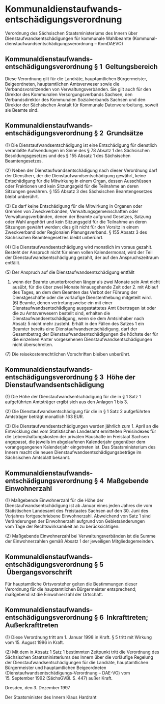 # Kommunaldienstaufwands­entschädigungsverordnung

Verordnung des Sächsischen Staatsministeriums des Innern über Dienstaufwandsentschädigungen für kommunale Wahlbeamte (Kommunal­dienst­aufwands­entschädigungs­verordnung – KomDAEVO)

## Kommunaldienstaufwands­entschädigungsverordnung § 1  Geltungsbereich

Diese Verordnung gilt für die Landräte, hauptamtlichen Bürgermeister, Beigeordneten, hauptamtlichen Amtsverweser sowie die Verbandsvorsitzenden von Verwaltungsverbänden. Sie gilt auch für den Direktor des Kommunalen Versorgungsverbands Sachsen, den Verbandsdirektor des Kommunalen Sozialverbands Sachsen und den Direktor der Sächsischen Anstalt für Kommunale Datenverarbeitung, soweit sie Beamte sind.


## Kommunaldienstaufwands­entschädigungsverordnung § 2  Grundsätze

(1) Die Dienstaufwandsentschädigung ist eine Entschädigung für dienstlich veranlaßte Aufwendungen im Sinne des § 78 Absatz 1 des Sächsischen Besoldungsgesetzes und des § 155 Absatz 1 des Sächsischen Beamtengesetzes.

(2) Neben der Dienstaufwandsentschädigung nach dieser Verordnung darf der Dienstherr, der die Dienstaufwandsentschädigung gewährt, keine Entschädigung für die Mitwirkung in einem Organ, dessen Ausschüssen oder Fraktionen und kein Sitzungsgeld für die Teilnahme an deren Sitzungen gewähren. § 155 Absatz 3 des
Sächsischen Beamtengesetzes bleibt unberührt.

(3) Es darf keine Entschädigung für die Mitwirkung in Organen oder Gremien von Zweckverbänden, Verwaltungsgemeinschaften oder Verwaltungsverbänden, denen der Beamte aufgrund Gesetzes, Satzung oder Wahl angehört und kein Sitzungsgeld für die Teilnahme an deren Sitzungen gewährt werden; dies gilt nicht für den Vorsitz in einem Zweckverband oder Regionalen Planungsverband. § 155 Absatz 3 des Sächsischen Beamtengesetzes bleibt unberührt.

(4) Die Dienstaufwandsentschädigung wird monatlich im voraus gezahlt. Besteht der Anspruch nicht für einen vollen Kalendermonat, wird der Teil der Dienstaufwandsentschädigung gezahlt, der auf den Anspruchszeitraum entfällt.

(5) Der Anspruch auf die Dienstaufwandsentschädigung entfällt

1. wenn der Beamte ununterbrochen länger als zwei Monate sein Amt nicht ausübt, für die über zwei Monate hinausgehende Zeit oder 2. mit Ablauf des Tages, an dem dem Beamten das Verbot der Führung der Dienstgeschäfte oder die vorläufige Dienstenthebung mitgeteilt wird. (6) Beamte, denen vertretungsweise ein mit einer Dienstaufwandsentschädigung ausgestattetes Amt übertragen ist oder die zu Amtsverwesern bestellt sind, erhalten die Dienstaufwandsentschädigung, wenn sie dem Amtsinhaber nach Absatz 5 nicht mehr zusteht. Erhält in den Fällen des Satzes 1 ein Beamter bereits eine Dienstaufwandsentschädigung, darf der Gesamtbetrag der Dienstaufwandsentschädigungen die höchste der für die einzelnen Ämter vorgesehenen Dienstaufwandsentschädigungen nicht überschreiten.

(7) Die reisekostenrechtlichen Vorschriften bleiben unberührt.


## Kommunaldienstaufwands­entschädigungsverordnung § 3  Höhe der Dienstaufwandsentschädigung

(1) Die Höhe der Dienstaufwandsentschädigung für die in § 1 Satz 1 aufgeführten Amtsträger ergibt sich aus den Anlagen 1 bis 3.

(2) Die Dienstaufwandsentschädigung für die in § 1 Satz 2 aufgeführten Amtsträger beträgt monatlich 163 EUR.

(3) Die Dienstaufwandsentschädigungen werden jährlich zum 1. April an die Entwicklung des vom Statistischen Landesamt ermittelten Preisindexes für die  Lebenshaltungskosten der privaten Haushalte im Freistaat Sachsen angepasst, die jeweils im abgelaufenen Kalenderjahr gegenüber dem vorangegangenen Kalenderjahr eingetreten ist. Das Staatsministerium des Innern macht die neuen Dienstaufwandsentschädigungsbeträge im Sächsischen Amtsblatt bekannt.


## Kommunaldienstaufwands­entschädigungsverordnung § 4  Maßgebende Einwohnerzahl

(1) Maßgebende Einwohnerzahl für die Höhe der Dienstaufwandsentschädigung ist ab Januar eines jeden Jahres die vom Statistischen Landesamt des Freistaates Sachsen auf den 30. Juni des Vorjahres fortgeschriebene Einwohnerzahl. Abweichend von Satz 1 sind Veränderungen der Einwohnerzahl aufgrund von Gebietsänderungen vom Tage der Rechtswirksamkeit an zu berücksichtigen.

(2) Maßgebende Einwohnerzahl bei Verwaltungsverbänden ist die Summe der Einwohnerzahlen gemäß Absatz 1 der jeweiligen Mitgliedsgemeinden.


## Kommunaldienstaufwands­entschädigungsverordnung § 5  Übergangsvorschrift

Für hauptamtliche Ortsvorsteher gelten die Bestimmungen dieser Verordnung für die hauptamtlichen Bürgermeister entsprechend; maßgebend ist die Einwohnerzahl der Ortschaft.


## Kommunaldienstaufwands­entschädigungsverordnung § 6  Inkrafttreten; Außerkrafttreten

(1) Diese Verordnung tritt am 1. Januar 1998 in Kraft. § 5 tritt mit Wirkung vom 15. August 1996 in Kraft.

(2) Mit dem in Absatz 1 Satz 1 bestimmten Zeitpunkt tritt die Verordnung des Sächsischen Staatsministeriums des Innern über die vorläufige Regelung der Dienstaufwandsentschädigungen für die Landräte, hauptamtlichen Bürgermeister und hauptamtlichen Beigeordneten (Dienstaufwandsentschädigungs-Verordnung – DAE-VO) vom 15. September 1992 (SächsGVBl. S. 447) außer Kraft.

Dresden, den 3. Dezember 1997

Der Staatsminister des Innern 
           Klaus Hardraht

